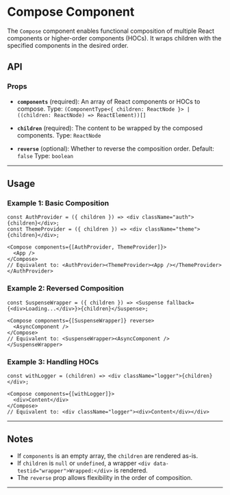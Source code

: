 # Compose Component

The `Compose` component enables functional composition of multiple React components or higher-order components (HOCs). It wraps children with the specified components in the desired order.

## API

### Props

- **`components`** (required):
  An array of React components or HOCs to compose.
  Type: `(ComponentType<{ children: ReactNode }> | ((children: ReactNode) => ReactElement))[]`

- **`children`** (required):
  The content to be wrapped by the composed components.
  Type: `ReactNode`

- **`reverse`** (optional):
  Whether to reverse the composition order.
  Default: `false`
  Type: `boolean`

---

## Usage

### Example 1: Basic Composition

```tsx
const AuthProvider = ({ children }) => <div className="auth">{children}</div>;
const ThemeProvider = ({ children }) => <div className="theme">{children}</div>;

<Compose components={[AuthProvider, ThemeProvider]}>
  <App />
</Compose>
// Equivalent to: <AuthProvider><ThemeProvider><App /></ThemeProvider></AuthProvider>
```

### Example 2: Reversed Composition

```tsx
const SuspenseWrapper = ({ children }) => <Suspense fallback={<div>Loading...</div>}>{children}</Suspense>;

<Compose components={[SuspenseWrapper]} reverse>
  <AsyncComponent />
</Compose>
// Equivalent to: <SuspenseWrapper><AsyncComponent /></SuspenseWrapper>
```

### Example 3: Handling HOCs

```tsx
const withLogger = (children) => <div className="logger">{children}</div>;

<Compose components={[withLogger]}>
  <div>Content</div>
</Compose>
// Equivalent to: <div className="logger"><div>Content</div></div>
```

---

## Notes

- If `components` is an empty array, the `children` are rendered as-is.
- If `children` is `null` or `undefined`, a wrapper `<div data-testid="wrapper">Wrapped:</div>` is rendered.
- The `reverse` prop allows flexibility in the order of composition.

---

